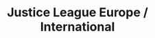 ---
title: Justice League Europe / International
issue: 17A
issue_nr: 17
full_title: "The Extremist Vector, Part 3: On The Brink!"
subtitle: ""
story_arc: The Extremist Vector
crossover: ""
variant: A
publisher: DC Comics
creators: 
  - J.M. DeMatteis
  - Keith Giffen
  - Gerard Jones
release_date: Aug 1990
release_year: 1990
genre:
  - Action
  - Adventure
  - Super-Heroes
format: Comic
pages: 32
signed_by: ""
price: 1
---